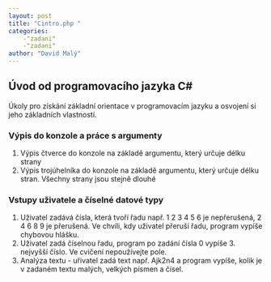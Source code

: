 ```yaml
---
layout: post
title: "Cintro.php "
categories:
    -"zadani"
    -"zadani"
author: "David Malý"
--- 
```



## Úvod od programovacího jazyka C#


Úkoly pro získání základní orientace v programovacím jazyku a osvojení si jeho základních vlastností.


### Výpis do konzole a práce s argumenty

1. Výpis čtverce do konzole na základě argumentu, který určuje délku strany
2. Výpis trojúhelníka do konzole na základě argumentu, který určuje délku stran. Všechny strany jsou stejně dlouhé


### Vstupy uživatele a číselné datové typy

1. Uživatel zadává čísla, která tvoří řadu např. 1 2 3 4 5 6 je nepřerušená, 2 4 6 8 9 je přerušená. Ve chvíli, kdy uživatel přeruší řadu, program vypíše chybovou hlášku.
2. Uživatel zadá číselnou řadu, program po zadání čísla 0 vypíše 3. nejvyšší číslo. Ve cvičení nepoužívejte pole.
3. Analýza textu - uřivatel zadá text např. Ajk2n4 a program vypíše, kolik je v zadaném textu malých, velkých písmen a čísel.

